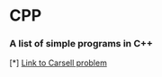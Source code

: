 # CPP
### A list of simple programs in C++
[*] [Link to Carsell problem](https://www.codechef.com/problems/CARSELL)